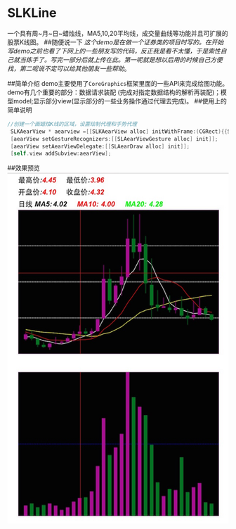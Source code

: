 # SLKLine
一个具有周~月~日~蜡烛线，MA5,10,20平均线，成交量曲线等功能并且可扩展的股票K线图。
##随便说一下
*这个demo是在做一个证券类的项目时写的。在开始写demo之前也看了下网上的一些朋友写的代码，反正我是看不太懂，于是索性自己就当练手了。写完一部分后就上传在此。第一呢就是想以后用的时候自己方便找，第二呢说不定可以给其他朋友一些帮助*。

##简单介绍
demo主要使用了`CoreGraphics`框架里面的一些API来完成绘图功能。demo有几个重要的部分：数据请求装配 (完成对指定数据结构的解析再装配)；模型model;显示部分view(显示部分的一些业务操作通过代理去完成)。
##使用上的简单说明
```objective-c
//创建一个画蜡烛K线的区域，设置绘制代理和手势代理
 SLKAearView * aearview =[[SLKAearView alloc] initWithFrame:(CGRect){{SLAearWrite,125},{self.view.bounds.size.width-SLAearWrite*2,SLKLineHigh}}];
 [aearView setGestureRecognizers:[[SLAearViewGesture alloc] init]];
 [aearView setAearViewDelegate:[[SLAearDraw alloc] init]];
 [self.view addSubview:aearView];
```
##效果预览
![效果预览](https://github.com/lishuailibertine/SLKLine/blob/master/KLine.png)
